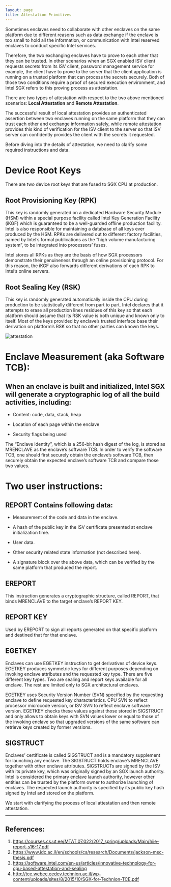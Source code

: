 ```yaml
---
layout: page
title: Attestation Primitives
---
```


Sometimes enclaves need to collaborate with other enclaves on the same platform due to different reasons such as data exchange if the enclave is too small to hold all the information, or communication with Intel reserved enclaves to conduct specific Intel services. 

Therefore, the two exchanging enclaves have to prove to each other that they can be trusted. In other scenarios when an SGX enabled ISV client requests secrets from its ISV client, password management service for example, the client have to prove to the server that the client application is running on a trusted platform that can process the secrets securely. Both of those two conditions require a proof of secured execution environment, and Intel SGX refers to this proving process as attestation.

There are two types of attestation with respect to the two above mentioned scenarios: **Local Attestation** and **Remote Attestation**.

The successful result of local attestation provides an authenticated assertion between two enclaves running on the same platform that they can trust each other and exchange information safely, while remote attestation provides this kind of verification for the ISV client to the server so that ISV server can confidently provides the client with the secrets it requested.

Before diving into the details of attestation, we need to clarify some required instructions and data.

Device Root Keys
====

There are two device root keys that are fused to SGX CPU at production.

Root Provisioning Key (RPK)
----

This key is randomly generated on a dedicated Hardware Security Module (HSM) within a special purpose facility called Intel Key Generation Facility (iKGF) which is guaranteed to be a well-guarded offline production facility. Intel is also responsible for maintaining a database of all keys ever produced by the HSM. RPKs are delivered out to different factory facilities, named by Intel’s formal publications as the “high volume manufacturing system”, to be integrated into processors’ fuses.

Intel stores all RPKs as they are the basis of how SGX processors demonstrate their genuineness through an online provisioning protocol. For this reason, the iKGF also forwards different derivations of each RPK to Intel’s online servers.

Root Sealing Key (RSK)
----

This key is randomly generated automatically inside the CPU during production to be statistically different from part to part. Intel declares that it attempts to erase all production lines residues of this key so that each platform should assume that its RSK value is both unique and known only to itself. Most of the keys provided by enclave’s trusted interface base their derivation on platform’s RSK so that no other parties can known the keys.

![attestation](/sgx101/assets/pics/attestation.png)

Enclave Measurement (aka Software TCB):
====

When an enclave is built and initialized, Intel SGX will generate a cryptographic log of all the build activities, including:
---

* Content: code, data, stack, heap

* Location of each page within the enclave

* Security flags being used

The “Enclave Identity”, which is a 256-bit hash digest of the log, is stored as MRENCLAVE as the enclave’s software TCB. In order to verify the software TCB, one should first securely obtain the enclave’s software TCB, then securely obtain the expected enclave’s software TCB and compare those two values.

Two user instructions:
====

REPORT Contains following data:
----

* Measurement of the code and data in the enclave.

* A hash of the public key in the ISV certificate presented at enclave initialization time.

* User data.

* Other security related state information (not described here).

* A signature block over the above data, which can be verified by the same platform that produced the report.

EREPORT
----

This instruction generates a cryptographic structure, called REPORT, that binds MRENCLAVE to the target enclave’s REPORT KEY.

REPORT KEY
----

Used by EREPORT to sign all reports generated on that specific platform and destined that for that enclave.

EGETKEY
----

Enclaves can use EGETKEY instruction to get derivatives of device keys. EGETKEY produces symmetric keys for different purposes depending on invoking enclave attributes and the requested key type. There are five different key types. Two are sealing and report keys available for all enclave. The rest are limited only to SGX architectural enclaves.

EGETKEY uses Security Version Number (SVN) specified by the requesting enclave to define requested key characteristics. CPU SVN to reflect processor microcode version, or ISV SVN to reflect enclave software version. EGETKEY checks these values against those stored in SIGSTRUCT and only allows to obtain keys with SVN values lower or equal to those of the invoking enclave so that upgraded versions of the same software can retrieve keys created by former versions.

SIGSTRUCT
----

Enclaves’ certificate is called SIGSTRUCT and is a mandatory supplement for launching any enclave. The SIGSTRUCT holds enclave’s MRENCLAVE together with other enclave attributes. SIGSTRUCTs are signed by the ISV with its private key, which was originally signed by an SGX launch authority. Intel is considered the primary enclave launch authority, however other entities can be trusted by the platform owner to authorize launching of enclaves. The respected launch authority is specified by its public key hash signed by Intel and stored on the platform.

We start with clarifying the process of local attestation and then remote attestation.

----

References:
----

1. https://courses.cs.ut.ee/MTAT.07.022/2017_spring/uploads/Main/hiie-report-s16-17.pdf
2. https://www.idc.ac.il/en/schools/cs/research/Documents/jackson-msc-thesis.pdf
3. https://software.intel.com/en-us/articles/innovative-technology-for-cpu-based-attestation-and-sealing
4. http://tce.webee.eedev.technion.ac.il/wp-content/uploads/sites/8/2015/10/SGX-for-Technion-TCE.pdf